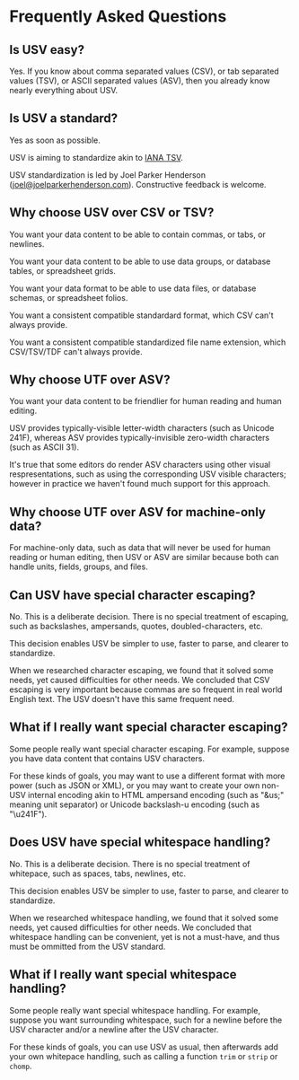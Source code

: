 # Frequently Asked Questions


## Is USV easy?

Yes. If you know about comma separated values (CSV), or tab separated values
(TSV), or ASCII separated values (ASV), then you already know nearly everything
about USV.


## Is USV a standard?

Yes as soon as possible.

USV is aiming to standardize akin to <a
href="https://www.iana.org/assignments/media-types/text/tab-separated-values">IANA
TSV</a>.

USV standardization is led by Joel Parker Henderson
(joel@joelparkerhenderson.com). Constructive feedback is welcome.


## Why choose USV over CSV or TSV?

You want your data content to be able to contain commas, or tabs, or newlines. 

You want your data content to be able to use  data groups, or database tables,
or spreadsheet grids. 

You want your data format to be able to use data files, or database schemas, or
spreadsheet folios. 

You want a consistent compatible standardard format, which CSV can't always
provide.

You want a consistent compatible standardized file name extension, which
CSV/TSV/TDF can't always provide.


## Why choose UTF over ASV?

You want your data content to be friendlier for human reading and human editing. 

USV provides typically-visible letter-width characters (such as Unicode 241F),
whereas ASV provides typically-invisible zero-width characters (such as ASCII
31).

It's true that some editors do render ASV characters using other visual
respresentations, such as using the corresponding USV visible characters;
however in practice we haven't found much support for this approach.


## Why choose UTF over ASV for machine-only data?

For machine-only data, such as data that will never be used for human reading or
human editing, then USV or ASV are similar because both can handle units,
fields, groups, and files.


## Can USV have special character escaping?

No. This is a deliberate decision. There is no special treatment of escaping,
such as backslashes, ampersands, quotes, doubled-characters, etc. 

This decision enables USV be simpler to use, faster to parse, and clearer to
standardize. 

When we researched character escaping, we found that it solved some needs, yet
caused difficulties for other needs. We concluded that CSV escaping is very
important because commas are so frequent in real world English text. The USV
doesn't have this same frequent need.


## What if I really want special character escaping?

Some people really want special character escaping. For example, suppose you
have data content that contains USV characters. 

For these kinds of goals, you may want to use a different format with more power
(such as JSON or XML), or you may want to create your own non-USV internal
encoding akin to HTML ampersand encoding (such as "&us;" meaning unit separator)
or Unicode backslash-u encoding (such as "\u241F").


## Does USV have special whitespace handling?

No. This is a deliberate decision. There is no special treatment of whitepace,
such as spaces, tabs, newlines, etc.

This decision enables USV be simpler to use, faster to parse, and clearer to
standardize. 

When we researched whitespace handling, we found that it solved some needs, yet
caused difficulties for other needs. We concluded that whitespace handling can
be convenient, yet is not a must-have, and thus must be ommitted from the USV
standard.


## What if I really want special whitespace handling?

Some people really want special whitespace handling. For example, suppose you
want surrounding whitespace, such for a newline before the USV character and/or
a newline after the USV character. 

For these kinds of goals, you can use USV as usual, then afterwards add your own
whitepace handling, such as calling a function `trim` or `strip` or `chomp`.
